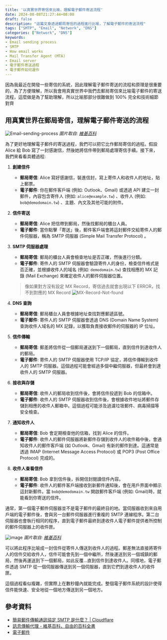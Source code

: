 ```yaml
---
title: '以真實世界寄信來比喻，理解電子郵件寄送流程'
date: 2024-08-08T21:27:44+08:00
draft: false
description: "這篇文章透過郵局寄信的過程進行比喻，了解電子郵件的寄送流程"
tags: ["SMTP", "Email", "Network", "DNS"]
categories: ["Network", "DNS"]
keywords:
- Email sending process
- SMTP
- How email works
- Mail Transfer Agent (MTA)
- Email server
- 電子郵件寄送過程
- 電子郵件如何運作
---
```

因為我最近在開發一些寄信的系統，因此理解電子郵件寄送的流程和原理是很重要的，為了方便理解，所以我會用真實世界中我們去郵局寄信來比喻電子郵件的寄送流程，這麼做是為了幫助理解，所以比喻那部分很難做到 100% 完全和技術細節對齊

## 用真實世界在郵局寄信，理解電子郵件寄送的流程

![Email-sending-process](https://github.com/user-attachments/assets/1629a1db-c2ac-4f83-a0b0-b4cb2fa43e80)
_圖片取自: [維基百科](https://zh.wikipedia.org/wiki/%E7%94%B5%E5%AD%90%E9%82%AE%E4%BB%B6#%E7%94%B5%E5%AD%90%E9%82%AE%E4%BB%B6%E5%AE%A2%E6%88%B7%E7%AB%AF%E8%BD%AF%E4%BB%B6%EF%BC%88%E9%83%A8%E5%88%86%EF%BC%89)_


為了更好地理解電子郵件的寄送過程，我們可以把它比作郵局寄信的過程。假設 Alice 給 Bob 寫了一封感謝信，然後她將信件帶到郵局處理寄信手續。接下來，我們來看看具體過程:

1. **創建信件**
    - **郵局寄信**: Alice 寫好感謝信，裝進信封，寫上寄件人和收件人的地址，貼上郵票。
    - **電子郵件**: 你在郵件客戶端 (例如: Outlook、Gmail) 或透過 API 建立一封郵件，內容包含寄件人 (例如: `alice@example.tw`) 、收件人 (例如: `bob@demodomain.tw`) 、主題、內文及其他可能的附件。

2. **信件寄送**
    - **郵局寄信**: Alice 把信帶到郵局，然後找郵局的櫃台人員。
    - **電子郵件**: 當你點擊「寄送」後，郵件客戶端會將這封郵件交給寄件人的郵件伺服器，稱為 SMTP 伺服器 (Simple Mail Transfer Protocol) 。

3. **SMTP 伺服器處理**
    - **郵局寄信**: 郵局的櫃台人員會檢查地址是否正確，然後進行分類。
    - **電子郵件**: 寄件人的 SMTP 伺服器會驗證寄件人的身份，檢查信件格式是否正確，並根據收件人的域名 (例如: `demodomain.tw`) 查找相應的 MX 記錄 (Mail Exchange) 來確定收件人的郵件伺服器位置。
    > 像如果對方沒有設定 MX Record，寄信過去就會出現以下 ERROR，找不到對應的 MX Record
![MX-Record-Not-found](https://github.com/user-attachments/assets/58ee45f1-57fa-463d-a7b1-24947657a1f6)

4. **DNS 查詢**
    - **郵局寄信**: 郵局櫃台人員會根據地址查找對應郵遞區號。
    - **電子郵件**: 寄件人的 SMTP 伺服器會透過 DNS (Domain Name System) 查詢收件人域名的 MX 記錄，以獲取負責接收郵件的伺服器的 IP 位址。

5. **信件傳輸**
    - **郵局寄信**: 郵差將信件從一個郵局運送到下一個郵局，直到信件到達收件人的郵局。
    - **電子郵件**: 寄件人的 SMTP 伺服器使用 TCP/IP 協定，將信件傳輸到收件人的 SMTP 伺服器。這個過程可能會經過多個中繼伺服器，但最終會到達收件人的 SMTP 伺服器。

6. **接收與存儲**
    - **郵局寄信**: 收件人的郵局收到信件後，會將信件投遞到 Bob 的信箱中。
    - **電子郵件**: 收件人的 SMTP 伺服器收到信件後，會根據收件地址將郵件存儲到相應的收件人郵箱中。這個過程可能涉及過濾垃圾郵件、病毒掃描等安全檢查。

7. **通知收件人**
    - **郵局寄信**: Bob 會定期檢查他的信箱，找到 Alice 的信件。
    - **電子郵件**: 收件人的郵件伺服器將新郵件存儲到收件人的收件箱中後，會通知收件人的郵件客戶端 (如 Outlook、Gmail) 有新的郵件到達。這通常是透過 IMAP (Internet Message Access Protocol) 或 POP3 (Post Office Protocol) 完成的。

8. **收件人查看信件**
    - **郵局寄信**: Bob 拿到信件後，拆開信封閱讀信件內容。
    - **電子郵件**: 收件人的郵件客戶端接收到新郵件通知後，會在用戶界面中顯示這封新郵件。當 `bob@demodomain.tw` 開啟郵件客戶端 (例如: Gmail)時，就能看到你寄送的信件。

通常，第一個電子郵件伺服器並不是電子郵件的最終目的地。當伺服器收到來自用戶端的電子郵件後，會與另一台郵件伺服器進行重複的 SMTP 連線程序。第二台伺服器也會執行相同的程序，直到電子郵件最終到達收件人電子郵件提供者所控制的郵件伺服器上的收件匣。

![image](https://github.com/user-attachments/assets/c9ac3b9b-7409-4fa8-9043-47b62aaf340d)
_圖片取自: [維基百科](https://zh.wikipedia.org/zh-tw/%E9%82%AE%E4%BB%B6%E4%BC%A0%E8%BE%93%E4%BB%A3%E7%90%86)_

可以將此程序比喻成一封信件從寄件人傳送到收件人的過程。郵差無法直接將寄件人的信件交給收件人，信件可能會先到一個中繼所，然後運送到另一個城鎮的郵局，然後再運送到下一個郵局，如此反覆...直到信件到達收件人。同樣地，電子郵件透過 SMTP 從一個伺服器傳送到另一個伺服器，直到它們到達收件人的收件匣。

這個過程看似複雜，但實際上在數秒鐘內就能完成。整個電子郵件系統的設計使得信件能快速、安全地從一個地方傳送到另一個地方。

## 參考資料

- [簡易郵件傳輸通訊協定 SMTP 是什麼？ | Cloudflare](https://www.cloudflare.com/zh-tw/learning/email-security/what-is-smtp/)
- [訊息傳輸代理 - 維基百科，自由的百科全書](https://zh.wikipedia.org/zh-tw/邮件传输代理)
- [電子郵件](https://zh.wikipedia.org/wiki/%E7%94%B5%E5%AD%90%E9%82%AE%E4%BB%B6#%E7%94%B5%E5%AD%90%E9%82%AE%E4%BB%B6%E5%AE%A2%E6%88%B7%E7%AB%AF%E8%BD%AF%E4%BB%B6%EF%BC%88%E9%83%A8%E5%88%86%EF%BC%89)
